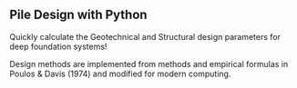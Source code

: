## Pile Design with Python

Quickly calculate the Geotechnical and Structural design parameters for deep foundation systems! 

Design methods are implemented from methods and empirical formulas in Poulos & Davis (1974) and modified for modern computing.
